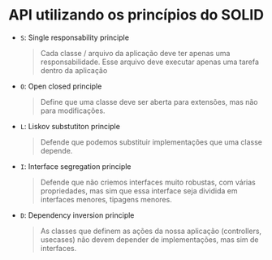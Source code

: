 # API utilizando os princípios do SOLID

- `S`: Single responsability principle
  > Cada classe / arquivo da aplicação deve ter apenas uma responsabilidade. Esse arquivo deve executar apenas uma tarefa dentro da aplicação
- `O`: Open closed principle
  > Define que uma classe deve ser aberta para extensões, mas não para modificações.
- `L`: Liskov substutiton principle
  > Defende que podemos substituir implementações que uma classe depende.
- `I`: Interface segregation principle
  > Defende que não criemos interfaces muito robustas, com várias propriedades, mas sim que essa interface seja dividida em interfaces menores, tipagens menores.
- `D`: Dependency inversion principle
  > As classes que definem as ações da nossa aplicação (controllers, usecases) não devem depender de implementações, mas sim de interfaces.
  
